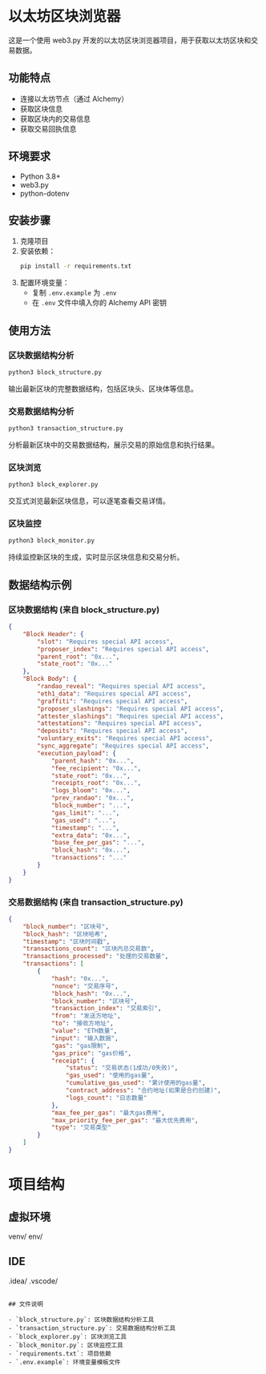 # 以太坊区块浏览器

这是一个使用 web3.py 开发的以太坊区块浏览器项目，用于获取以太坊区块和交易数据。

## 功能特点

- 连接以太坊节点（通过 Alchemy）
- 获取区块信息
- 获取区块内的交易信息
- 获取交易回执信息

## 环境要求

- Python 3.8+
- web3.py
- python-dotenv

## 安装步骤

1. 克隆项目
2. 安装依赖：
   ```bash
   pip install -r requirements.txt
   ```
3. 配置环境变量：
   - 复制 `.env.example` 为 `.env`
   - 在 `.env` 文件中填入你的 Alchemy API 密钥

## 使用方法

### 区块数据结构分析
```bash
python3 block_structure.py
```
输出最新区块的完整数据结构，包括区块头、区块体等信息。

### 交易数据结构分析
```bash
python3 transaction_structure.py
```
分析最新区块中的交易数据结构，展示交易的原始信息和执行结果。

### 区块浏览
```bash
python3 block_explorer.py
```
交互式浏览最新区块信息，可以逐笔查看交易详情。

### 区块监控
```bash
python3 block_monitor.py
```
持续监控新区块的生成，实时显示区块信息和交易分析。


## 数据结构示例

### 区块数据结构 (来自 block_structure.py)
```json
{
    "Block Header": {
        "slot": "Requires special API access",
        "proposer_index": "Requires special API access",
        "parent_root": "0x...",
        "state_root": "0x..."
    },
    "Block Body": {
        "randao_reveal": "Requires special API access",
        "eth1_data": "Requires special API access",
        "graffiti": "Requires special API access",
        "proposer_slashings": "Requires special API access",
        "attester_slashings": "Requires special API access",
        "attestations": "Requires special API access",
        "deposits": "Requires special API access",
        "voluntary_exits": "Requires special API access",
        "sync_aggregate": "Requires special API access",
        "execution_payload": {
            "parent_hash": "0x...",
            "fee_recipient": "0x...",
            "state_root": "0x...",
            "receipts_root": "0x...",
            "logs_bloom": "0x...",
            "prev_randao": "0x...",
            "block_number": "...",
            "gas_limit": "...",
            "gas_used": "...",
            "timestamp": "...",
            "extra_data": "0x...",
            "base_fee_per_gas": "...",
            "block_hash": "0x...",
            "transactions": "..."
        }
    }
}
```

### 交易数据结构 (来自 transaction_structure.py)
```json
{
    "block_number": "区块号",
    "block_hash": "区块哈希",
    "timestamp": "区块时间戳",
    "transactions_count": "区块内总交易数",
    "transactions_processed": "处理的交易数量",
    "transactions": [
        {
            "hash": "0x...",
            "nonce": "交易序号",
            "block_hash": "0x...",
            "block_number": "区块号",
            "transaction_index": "交易索引",
            "from": "发送方地址",
            "to": "接收方地址",
            "value": "ETH数量",
            "input": "输入数据",
            "gas": "gas限制",
            "gas_price": "gas价格",
            "receipt": {
                "status": "交易状态(1成功/0失败)",
                "gas_used": "使用的gas量",
                "cumulative_gas_used": "累计使用的gas量",
                "contract_address": "合约地址(如果是合约创建)",
                "logs_count": "日志数量"
            },
            "max_fee_per_gas": "最大gas费用",
            "max_priority_fee_per_gas": "最大优先费用",
            "type": "交易类型"
        }
    ]
}
```

# 项目结构

## 虚拟环境
venv/
env/

## IDE
.idea/
.vscode/
```

## 文件说明

- `block_structure.py`: 区块数据结构分析工具
- `transaction_structure.py`: 交易数据结构分析工具
- `block_explorer.py`: 区块浏览工具
- `block_monitor.py`: 区块监控工具
- `requirements.txt`: 项目依赖
- `.env.example`: 环境变量模板文件


